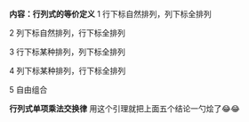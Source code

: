 **内容：行列式的等价定义**
1 行下标自然排列，列下标全排列

2 列下标自然排列，行下标全排列

3 行下标某种排列，列下标全排列

4 列下标某种排列，行下标全排列

5 自由组合

**行列式单项乘法交换律**
用这个引理就把上面五个结论一勺烩了😂😂